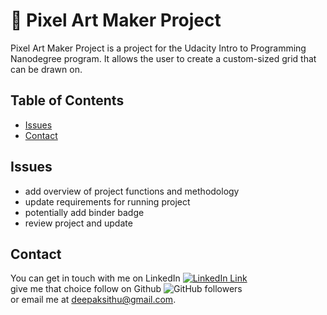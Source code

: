 # :space_invader: Pixel Art Maker Project
Pixel Art Maker Project is a project for the Udacity Intro to Programming Nanodegree program. It allows the user to create a custom-sized grid that can be drawn on. 

## Table of Contents
- [Issues](#issues) 
- [Contact](#contact)

## Issues

- add overview of project functions and methodology
- update requirements for running project
- potentially add binder badge
- review project and update

## Contact
You can get in touch with me on LinkedIn [![LinkedIn Link](https://img.shields.io/badge/Connect-deepaksithu-blue.svg?logo=linkedin&longCache=true&style=social&label=Connect
)](https://www.linkedin.com/in/deepaksithu) <br>
give me that choice follow on Github      ![GitHub followers](https://img.shields.io/github/followers/deepaksithu?style=social)<br>
or email me at deepaksithu@gmail.com.


